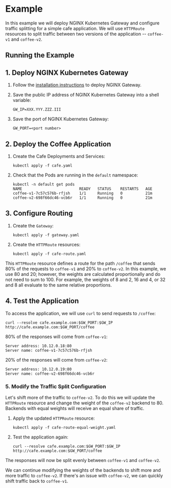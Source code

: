 # Example

In this example we will deploy NGINX Kubernetes Gateway and configure traffic splitting for a simple cafe application.
We will use `HTTPRoute` resources to split traffic between two versions of the application -- `coffee-v1` and `coffee-v2`.

## Running the Example

## 1. Deploy NGINX Kubernetes Gateway

1. Follow the [installation instructions](/docs/installation.md) to deploy NGINX Gateway.

1. Save the public IP address of NGINX Kubernetes Gateway into a shell variable:

   ```
   GW_IP=XXX.YYY.ZZZ.III
   ```

1. Save the port of NGINX Kubernetes Gateway:

   ```
   GW_PORT=<port number>
   ```

## 2. Deploy the Coffee Application

1. Create the Cafe Deployments and Services:

   ```
   kubectl apply -f cafe.yaml
   ```

1. Check that the Pods are running in the `default` namespace:

   ```
   kubectl -n default get pods
   NAME                         READY   STATUS    RESTARTS   AGE
   coffee-v1-7c57c576b-rfjsh    1/1     Running   0          21m
   coffee-v2-698f66dc46-vcb6r   1/1     Running   0          21m
   ```

## 3. Configure Routing

1. Create the `Gateway`:

   ```
   kubectl apply -f gateway.yaml
   ```

1. Create the `HTTPRoute` resources:

   ```
   kubectl apply -f cafe-route.yaml
   ```
   
This `HTTPRoute` resource defines a route for the path `/coffee` that sends 80% of the requests to `coffee-v1` and 20% to `coffee-v2`. 
In this example, we use 80 and 20; however, the weights are calculated proportionally and do not need to sum to 100. 
For example, the weights of 8 and 2, 16 and 4, or 32 and 8 all evaluate to the same relative proportions.

## 4. Test the Application

To access the application, we will use `curl` to send requests to `/coffee`:

```
curl --resolve cafe.example.com:$GW_PORT:$GW_IP http://cafe.example.com:$GW_PORT/coffee
```

80% of the responses will come from `coffee-v1`:

```
Server address: 10.12.0.18:80
Server name: coffee-v1-7c57c576b-rfjsh
```

20% of the responses will come from `coffee-v2`:

```
Server address: 10.12.0.19:80
Server name: coffee-v2-698f66dc46-vcb6r
```

### 5. Modify the Traffic Split Configuration

Let's shift more of the traffic to `coffee-v2`. To do this we will update the `HTTPRoute` resource and change the weight 
of the `coffee-v2` backend to 80. Backends with equal weights will receive an equal share of traffic.

1. Apply the updated `HTTPRoute` resource:

   ```
   kubectl apply -f cafe-route-equal-weight.yaml
   ```
   
2. Test the application again:

   ```
   curl --resolve cafe.example.com:$GW_PORT:$GW_IP http://cafe.example.com:$GW_PORT/coffee
   ```

The responses will now be split evenly between `coffee-v1` and `coffee-v2`. 

We can continue modifying the weights of the backends to shift more and more traffic to `coffee-v2`. If there's an issue 
with `coffee-v2`, we can quickly shift traffic back to `coffee-v1`.
